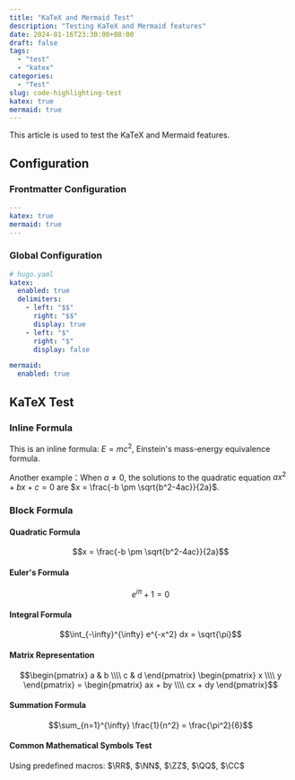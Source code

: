 ```yaml
---
title: "KaTeX and Mermaid Test"
description: "Testing KaTeX and Mermaid features"
date: 2024-01-16T23:30:00+08:00
draft: false
tags: 
  - "test"
  - "katex"
categories:
  - "Test"
slug: code-highlighting-test
katex: true
mermaid: true
---
```


This article is used to test the KaTeX and Mermaid features.

## Configuration

### Frontmatter Configuration
```yaml
---
katex: true
mermaid: true
---
```

### Global Configuration
```yaml
# hugo.yaml
katex:
  enabled: true
  delimiters: 
    - left: "$$"
      right: "$$"
      display: true
    - left: "$"
      right: "$"
      display: false

mermaid:
  enabled: true
```

## KaTeX Test

### Inline Formula

This is an inline formula: $E = mc^2$, Einstein's mass-energy equivalence formula.

Another example：When $a \neq 0$, the solutions to the quadratic equation $ax^2 + bx + c = 0$ are $x = \frac{-b \pm \sqrt{b^2-4ac}}{2a}$.

### Block Formula
#### Quadratic Formula
$$x = \frac{-b \pm \sqrt{b^2-4ac}}{2a}$$

#### Euler's Formula
$$e^{i\pi} + 1 = 0$$

#### Integral Formula
$$\int_{-\infty}^{\infty} e^{-x^2} dx = \sqrt{\pi}$$

#### Matrix Representation
$$\begin{pmatrix} a & b \\\\ c & d \end{pmatrix} \begin{pmatrix} x \\\\ y \end{pmatrix} = \begin{pmatrix} ax + by \\\\ cx + dy \end{pmatrix}$$

#### Summation Formula
$$\sum_{n=1}^{\infty} \frac{1}{n^2} = \frac{\pi^2}{6}$$

#### Common Mathematical Symbols Test
Using predefined macros: $\RR$, $\NN$, $\ZZ$, $\QQ$, $\CC$
